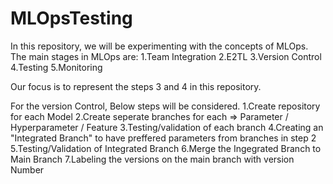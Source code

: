 # MLOpsTesting

In this repository, we will be experimenting with the concepts of MLOps. 
The main stages in MLOps are: 
  1.Team Integration 
  2.E2TL 
  3.Version Control
  4.Testing
  5.Monitoring
  
 Our focus is to represent the steps 3 and 4 in this repository. 
 
 For the version Control, Below steps will be considered. 
  1.Create repository for each Model
  2.Create seperate branches for each => Parameter / Hyperparameter / Feature
  3.Testing/validation of each branch
  4.Creating an "Integrated Branch" to have preffered parameters from branches in step 2
  5.Testing/Validation of Integrated Branch
  6.Merge the Ingegrated Branch to Main Branch
  7.Labeling the versions on the main branch with version Number
